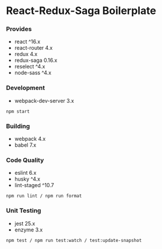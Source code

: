 # React-Redux-Saga Boilerplate

### Provides

- react ^16.x
- react-router 4.x
- redux 4.x
- redux-saga 0.16.x
- reselect ^4.x
- node-sass ^4.x

### Development

- webpack-dev-server 3.x

`npm start`

### Building

- webpack 4.x
- babel 7.x

### Code Quality

- eslint 6.x
- husky ^4.x
- lint-staged ^10.7

`npm run lint / npm run format`

### Unit Testing

- jest 25.x
- enzyme 3.x

`npm test / npm run test:watch / test:update-snapshot`
